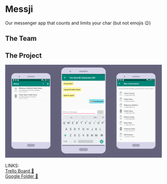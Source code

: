 # Messji
Our messenger app that counts and limits your char (but not emojis 😉)

## The Team


## The Project


![Home Screens](MainScreens.png)


LINKS:  
[Trello Board 🐺](https://trello.com/b/ToJsQBHP/messji)  
[Google Folder 📄](https://drive.google.com/drive/u/0/folders/16Vr0-vgUZIk3y8BdzbQbM3RVXWoTErUo)  


